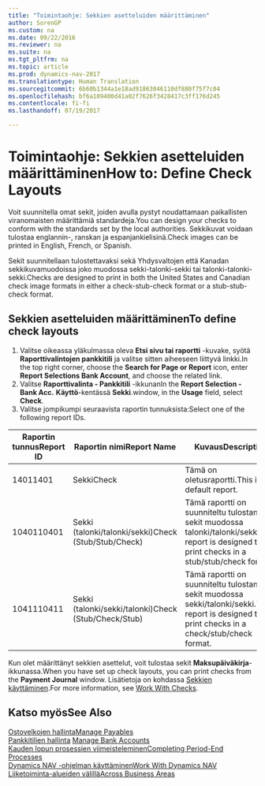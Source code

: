 ```yaml
---
title: "Toimintaohje: Sekkien asetteluiden määrittäminen"
author: SorenGP
ms.custom: na
ms.date: 09/22/2016
ms.reviewer: na
ms.suite: na
ms.tgt_pltfrm: na
ms.topic: article
ms.prod: dynamics-nav-2017
ms.translationtype: Human Translation
ms.sourcegitcommit: 6b60b1344a1e18ad91863046110df880f75f7c04
ms.openlocfilehash: bf6a109400d41a02f7626f3428417c3ff176d245
ms.contentlocale: fi-fi
ms.lasthandoff: 07/19/2017

---
```


# <a name="how-to-define-check-layouts"></a><span data-ttu-id="d398e-102">Toimintaohje: Sekkien asetteluiden määrittäminen</span><span class="sxs-lookup"><span data-stu-id="d398e-102">How to: Define Check Layouts</span></span>

<span data-ttu-id="d398e-103">Voit suunnitella omat sekit, joiden avulla pystyt noudattamaan paikallisten viranomaisten määrittämiä standardeja.</span><span class="sxs-lookup"><span data-stu-id="d398e-103">You can design your checks to conform with the standards set by the local authorities.</span></span> <span data-ttu-id="d398e-104">Sekkikuvat voidaan tulostaa englannin-, ranskan ja espanjankielisinä.</span><span class="sxs-lookup"><span data-stu-id="d398e-104">Check images can be printed in English, French, or Spanish.</span></span>

<span data-ttu-id="d398e-105">Sekit suunnitellaan tulostettavaksi sekä Yhdysvaltojen että Kanadan sekkikuvamuodoissa joko muodossa sekki-talonki-sekki tai talonki-talonki-sekki.</span><span class="sxs-lookup"><span data-stu-id="d398e-105">Checks are designed to print in both the United States and Canadian check image formats in either a check-stub-check format or a stub-stub-check format.</span></span>

## <a name="to-define-check-layouts"></a><span data-ttu-id="d398e-106">Sekkien asetteluiden määrittäminen</span><span class="sxs-lookup"><span data-stu-id="d398e-106">To define check layouts</span></span>
1. <span data-ttu-id="d398e-107">Valitse oikeassa yläkulmassa oleva **Etsi sivu tai raportti** -kuvake, syötä **Raporttivalintojen pankkitili** ja valitse sitten aiheeseen liittyvä linkki.</span><span class="sxs-lookup"><span data-stu-id="d398e-107">In the top right corner, choose the **Search for Page or Report** icon, enter **Report Selections Bank Account**, and choose the related link.</span></span>
2. <span data-ttu-id="d398e-108">Valitse **Raporttivalinta - Pankkitili** -ikkunan</span><span class="sxs-lookup"><span data-stu-id="d398e-108">In the **Report Selection - Bank Acc.**</span></span> <span data-ttu-id="d398e-109">**Käyttö**-kentässä **Sekki**.</span><span class="sxs-lookup"><span data-stu-id="d398e-109">window, in the **Usage** field, select **Check**.</span></span>
3. <span data-ttu-id="d398e-110">Valitse jompikumpi seuraavista raportin tunnuksista:</span><span class="sxs-lookup"><span data-stu-id="d398e-110">Select one of the following report IDs.</span></span>

| <span data-ttu-id="d398e-111">Raportin tunnus</span><span class="sxs-lookup"><span data-stu-id="d398e-111">Report ID</span></span>   | <span data-ttu-id="d398e-112">Raportin nimi</span><span class="sxs-lookup"><span data-stu-id="d398e-112">Report Name</span></span>   | <span data-ttu-id="d398e-113">Kuvaus</span><span class="sxs-lookup"><span data-stu-id="d398e-113">Description</span></span> |
|-------------|---------------|-------------|
|<span data-ttu-id="d398e-114">1401</span><span class="sxs-lookup"><span data-stu-id="d398e-114">1401</span></span>|<span data-ttu-id="d398e-115">Sekki</span><span class="sxs-lookup"><span data-stu-id="d398e-115">Check</span></span>|<span data-ttu-id="d398e-116">Tämä on oletusraportti.</span><span class="sxs-lookup"><span data-stu-id="d398e-116">This is the default report.</span></span>|
|<span data-ttu-id="d398e-117">10401</span><span class="sxs-lookup"><span data-stu-id="d398e-117">10401</span></span>|<span data-ttu-id="d398e-118">Sekki (talonki/talonki/sekki)</span><span class="sxs-lookup"><span data-stu-id="d398e-118">Check (Stub/Stub/Check)</span></span>|<span data-ttu-id="d398e-119">Tämä raportti on suunniteltu tulostamaan sekit muodossa talonki/talonki/sekki.</span><span class="sxs-lookup"><span data-stu-id="d398e-119">This report is designed to print checks in a stub/stub/check format.</span></span>|
|<span data-ttu-id="d398e-120">10411</span><span class="sxs-lookup"><span data-stu-id="d398e-120">10411</span></span>|<span data-ttu-id="d398e-121">Sekki (talonki/sekki/talonki)</span><span class="sxs-lookup"><span data-stu-id="d398e-121">Check (Stub/Check/Stub)</span></span>|<span data-ttu-id="d398e-122">Tämä raportti on suunniteltu tulostamaan sekit muodossa sekki/talonki/sekki.</span><span class="sxs-lookup"><span data-stu-id="d398e-122">This report is designed to print checks in a check/stub/check format.</span></span>|

<span data-ttu-id="d398e-123">Kun olet määrittänyt sekkien asettelut, voit tulostaa sekit **Maksupäiväkirja**-ikkunassa.</span><span class="sxs-lookup"><span data-stu-id="d398e-123">When you have set up check layouts, you can print checks from the **Payment Journal** window.</span></span> <span data-ttu-id="d398e-124">Lisätietoja on kohdassa [Sekkien käyttäminen](payables-how-work-checks.md).</span><span class="sxs-lookup"><span data-stu-id="d398e-124">For more information, see [Work With Checks](payables-how-work-checks.md).</span></span>

## <a name="see-also"></a><span data-ttu-id="d398e-125">Katso myös</span><span class="sxs-lookup"><span data-stu-id="d398e-125">See Also</span></span>
[<span data-ttu-id="d398e-126">Ostovelkojen hallinta</span><span class="sxs-lookup"><span data-stu-id="d398e-126">Manage Payables</span></span>](payables-manage-payables.md)  
<span data-ttu-id="d398e-127">[Pankkitilien hallinta](bank-manage-bank-accounts.md) </span><span class="sxs-lookup"><span data-stu-id="d398e-127">[Manage Bank Accounts](bank-manage-bank-accounts.md) </span></span>  
[<span data-ttu-id="d398e-128">Kauden lopun prosessien viimeisteleminen</span><span class="sxs-lookup"><span data-stu-id="d398e-128">Completing Period-End Processes</span></span>](year-how-complete-period-end-processes.md)  
[<span data-ttu-id="d398e-129">Dynamics NAV -ohjelman käyttäminen</span><span class="sxs-lookup"><span data-stu-id="d398e-129">Work With Dynamics NAV</span></span>](ui-work-product.md)  
[<span data-ttu-id="d398e-130">Liiketoiminta-alueiden välillä</span><span class="sxs-lookup"><span data-stu-id="d398e-130">Across Business Areas</span></span>](ui-across-business-areas.md)

